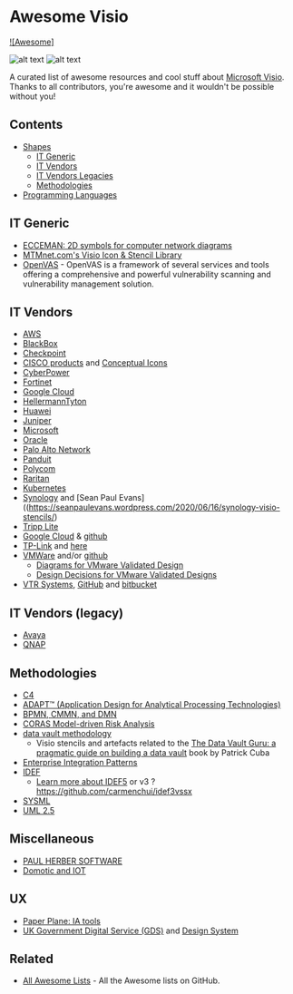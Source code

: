 # Awesome Visio
[![Awesome] ](media/badge-flat2.svg)

![alt text](https://github.com/bhdicaire/awesone-visio/raw/main/logo.png "Logo")
![alt text](https://github.com/bhdicaire/awesone-visio/raw/main/media/badge-flat2.png "Awesome")

A curated list of awesome resources and cool stuff about [Microsoft Visio](https://www.microsoft.com/en-ca/microsoft-365/visio). Thanks to all contributors, you're awesome and it wouldn't be possible without you!

## Contents

- [Shapes](#shapes)
  - [IT Generic](#itgeneric)
  - [IT Vendors](#itvendors)
  - [IT Vendors Legacies](#itvendorslegacies)
  - [Methodologies](#methodologies)
- [Programming Languages](#programming-languages)

## IT Generic

- [ECCEMAN: 2D symbols for computer network diagrams](https://github.com/ecceman/affinity)
- [MTMnet.com's Visio Icon & Stencil Library](https://mtmnet.com/visio_icons.htm)
- [OpenVAS](http://www.openvas.org/) - OpenVAS is a framework of several services and tools offering a comprehensive and powerful vulnerability scanning and vulnerability management solution.

## IT Vendors

- [AWS](https://aws.amazon.com/architecture/icons/)
- [BlackBox](https://www.black-box.de/en-de/page/20730/Resources/Technical-Resources/visio-stencils)
- [Checkpoint](https://supportcenter.checkpoint.com/supportcenter/portal?eventSubmit_doGoviewsolutiondetails=&solutionid=sk101866)
- [CISCO products](https://www.cisco.com/c/en/us/products/visio-stencil-listing.html) and [Conceptual Icons](https://www.cisco.com/c/en/us/about/brand-center/network-topology-icons.html)
- [CyberPower](https://www.cyberpowersystems.com/resource_type/visio-stencil/)
- [Fortinet](https://www.fortinet.com/resources/icon-library)
- [Google Cloud](https://cloud.google.com/icons)
- [HellermannTyton](https://www.htdata.co.uk/downloads/visio-stencils)
- [Huawei](https://support.huawei.com/enterprise/en/info-finder/)
- [Juniper](https://www.juniper.net/us/en/products-services/icons-stencils/)
- [Microsoft](https://docs.microsoft.com/en-ca/azure/architecture/icons/)
- [Oracle](https://docs.oracle.com/en-us/iaas/Content/General/Reference/graphicsfordiagrams.htm)
- [Palo Alto Network](https://knowledgebase.paloaltonetworks.com/KCSArticleDetail?id=kA10g000000CmAJCA0)
- [Panduit](https://www.panduit.com/en/support/tools1/visio.html)
- [Polycom](https://www.poly.com/ca/en/resources/visio-templates)
- [Raritan](https://www.raritan.com/resources/visio-stencils/P20)
- [Kubernetes](https://github.com/kubernetes/community/tree/master/icons)
- [Synology](https://www.synology.com/en-global/support/download/DS120j#docs) and [Sean Paul Evans]((https://seanpaulevans.wordpress.com/2020/06/16/synology-visio-stencils/)
- [Tripp Lite](https://www.tripplite.com/support/visio-stencils)
- [Google Cloud](https://cloud.google.com/icons/) & [github](https://github.com/bcerniglia/omnigraffle-stencils/tree/main/GoogleCloud)
- [TP-Link](https://www.tp-link.com/ca/support/faq/1520/) and [here](https://www.tp-link.com/local/support/download/)
- [VMWare](https://vmware.com/go/stencils) and/or [github](https://github.com/rainpole/vmware-stencils)
  - [Diagrams for VMware Validated Design](https://github.com/rainpole/vvd-diagrams)
  - [Design Decisions for VMware Validated Designs](https://github.com/rainpole/vvd-design-decisions)
- [VTR Systems](https://www.vrt.com.au/downloads/vrt-network-equipment), [GitHub](https://github.com/pafnow/vrt-stencil-for-visio) and [bitbucket](https://bitbucket.org/vrtsystems/odf-extension-vrt-network-equipment/src/master/)

## IT Vendors (legacy)

- [Avaya](https://support.avaya.com/helpcenter/getGenericDetails?detailId=C20097681410857094)
- [QNAP](https://marketing.qnap.com/resource/qnap-visio-stencils/)

## Methodologies

- [C4](https://github.com/pihalve/c4model-visio-stencil)
- [ADAPT™ (Application Design for Analytical Processing Technologies)](http://www.symcorp.com/tech_expertise_design.html)
- [BPMN, CMMN, and DMN](https://www.trisotech.com/trisotech-free-visio-templates-bpmn-cmmn-dmn/)
- [CORAS Model-driven Risk Analysis](http://coras.sourceforge.net)
- [data vault methodology](https://github.com/PatrickCuba/thedatamustflow)
  - Visio stencils and artefacts related to the [The Data Vault Guru: a pragmatic guide on building a data vault](https://www.amazon.com/dp/B08KSSKFMZ) book by Patrick Cuba
- [Enterprise Integration Patterns](https://www.enterpriseintegrationpatterns.com/downloads.html)
- [IDEF](https://github.com/RobStand/IDEF5)
  -  [Learn more about IDEF5](http://www.idef.com/idef5-ontology-description-capture-method/) or v3 ? https://github.com/carmenchui/idef3vssx
- [SYSML](http://www.softwarestencils.com/sysml/index.html)
- [UML 2.5](http://www.softwarestencils.com/uml/index.html)


## Miscellaneous

- [PAUL HERBER SOFTWARE](https://www.paulherber.co.uk/free-visio-shapes/)
 - [Domotic and IOT](https://github.com/rrobinet/Visio-Stencils)

## UX

- [Paper Plane: IA tools](http://www.paperplane.net/omnigraffle/)
- [UK Government Digital Service (GDS)](https://github.com/Cloud-Awesome/gds-wireframe-stencils) and [Design System](https://design-system.service.gov.uk/)

## Related

- [All Awesome Lists](https://github.com/topics/awesome) - All the Awesome lists on GitHub.
